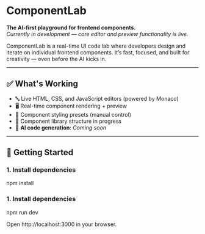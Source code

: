 # ComponentLab

**The AI-first playground for frontend components.**  
_Currently in development — core editor and preview functionality is live._

ComponentLab is a real-time UI code lab where developers design and iterate on individual frontend components. It’s fast, focused, and built for creativity — even before the AI kicks in.

---

## ✅ What's Working

- 🔤 Live HTML, CSS, and JavaScript editors (powered by Monaco)
- 🖥️ Real-time component rendering + preview
- 🎨 Component styling presets (manual control)
- 🧩 Component library structure in progress
- 🧠 **AI code generation**: _Coming soon_

---

## 🚀 Getting Started

### 1. Install dependencies

npm install

### 1. Install dependencies

npm run dev

Open http://localhost:3000 in your browser.
